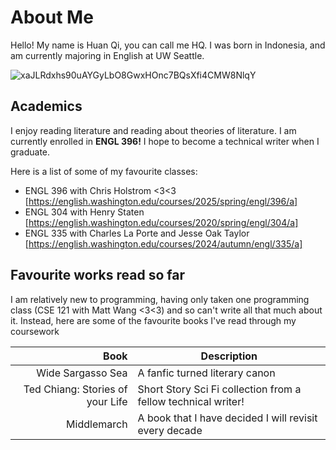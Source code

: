 # About Me

Hello! My name is Huan Qi, you can call me HQ. I was born in Indonesia, and am currently majoring in English at UW Seattle.

![xaJLRdxhs90uAYGyLbO8GwxHOnc7BQsXfi4CMW8NlqY](https://github.com/user-attachments/assets/d596bf64-10ac-4c18-bb25-9b0bbb931d07)

## Academics

I enjoy reading literature and reading about theories of literature. I am currently enrolled in **ENGL 396!** I hope to become
a technical writer when I graduate.

Here is a list of some of my favourite classes:
- ENGL 396 with Chris Holstrom <3<3 [https://english.washington.edu/courses/2025/spring/engl/396/a]
- ENGL 304 with Henry Staten [https://english.washington.edu/courses/2020/spring/engl/304/a]
- ENGL 335 with Charles La Porte and Jesse Oak Taylor [https://english.washington.edu/courses/2024/autumn/engl/335/a]

## Favourite works read so far

I am relatively new to programming, having only taken one programming class (CSE 121 with Matt Wang <3<3) and so
can't write all that much about it. Instead, here are some of the favourite books I've read through my coursework

| Book | Description |
|---------:|------------|
| Wide Sargasso Sea   | A fanfic turned literary canon    |
|  Ted Chiang: Stories of your Life     | Short Story Sci Fi collection from a fellow technical writer!    |
|  Middlemarch     | A book that I have decided I will revisit every decade       |



